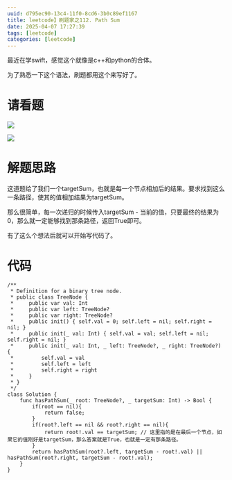 ```yaml
---
uuid: d795ec90-13c4-11f0-8cd6-3b0c89ef1167
title: leetcode】刷题家之112. Path Sum
date: 2025-04-07 17:27:39
tags: [leetcode]
categories: [leetcode]
---
```


最近在学swift，感觉这个就像是c++和python的合体。

为了熟悉一下这个语法，刷题都用这个来写好了。

# 请看题

![](https://img.164314.xyz/2025/04/82b1ab4f5bb007f93423550626ce9e5b.png)

![](https://img.164314.xyz/2025/04/c0749cd32e0924f8ea5a1aa055554f90.png)

# 解题思路

这道题给了我们一个targetSum，也就是每一个节点相加后的结果。要求找到这么一条路径，使其的值相加结果为targetSum。

那么很简单，每一次递归的时候传入targetSum - 当前的值，只要最终的结果为0，那么就一定能够找到那条路径，返回True即可。

有了这么个想法后就可以开始写代码了。

# 代码

```
/**
 * Definition for a binary tree node.
 * public class TreeNode {
 *     public var val: Int
 *     public var left: TreeNode?
 *     public var right: TreeNode?
 *     public init() { self.val = 0; self.left = nil; self.right = nil; }
 *     public init(_ val: Int) { self.val = val; self.left = nil; self.right = nil; }
 *     public init(_ val: Int, _ left: TreeNode?, _ right: TreeNode?) {
 *         self.val = val
 *         self.left = left
 *         self.right = right
 *     }
 * }
 */
class Solution {
    func hasPathSum(_ root: TreeNode?, _ targetSum: Int) -> Bool {
        if(root == nil){
            return false;
        }
        if(root?.left == nil && root?.right == nil){
            return root!.val == targetSum; // 这里指的是在最后一个节点，如果它的值刚好是targetSum，那么答案就是True，也就是一定有那条路径。
        }
        return hasPathSum(root?.left, targetSum - root!.val) || hasPathSum(root?.right, targetSum - root!.val);
    }
}
```